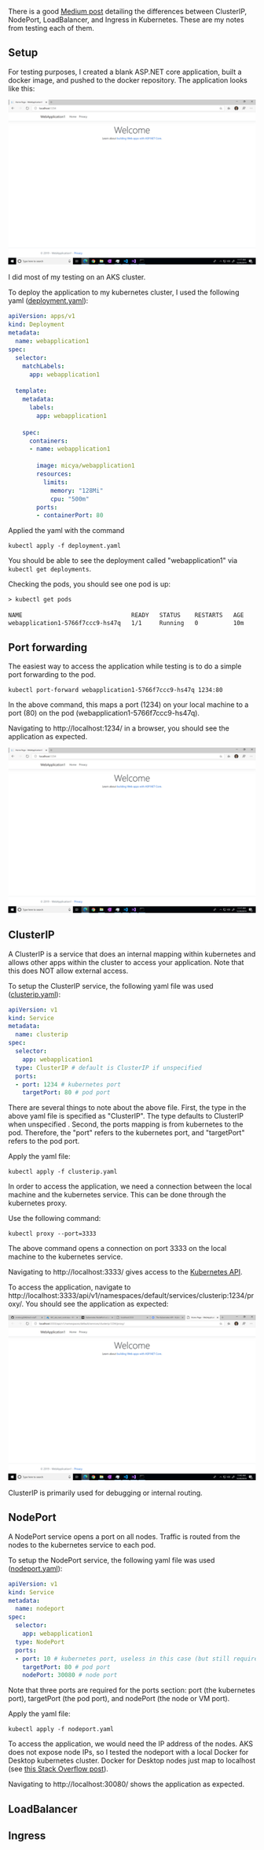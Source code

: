 There is a good [Medium post](https://medium.com/google-cloud/kubernetes-nodeport-vs-loadbalancer-vs-ingress-when-should-i-use-what-922f010849e0) detailing the differences between ClusterIP, NodePort, LoadBalancer, and Ingress in Kubernetes. These are my notes from testing each of them.

## Setup

For testing purposes, I created a blank ASP.NET core application, built a docker image, and pushed to the docker repository. The application looks like this:

![ASP.NET core default application](img/app.png)

I did most of my testing on an AKS cluster.

To deploy the application to my kubernetes cluster, I used the following yaml ([deployment.yaml](deployment.yaml)):

``` yaml
apiVersion: apps/v1
kind: Deployment
metadata:
  name: webapplication1
spec:
  selector:
    matchLabels:
      app: webapplication1
  
  template:
    metadata:
      labels:
        app: webapplication1
    
    spec:
      containers:
      - name: webapplication1
  
        image: micya/webapplication1
        resources:
          limits:
            memory: "128Mi"
            cpu: "500m"
        ports:
        - containerPort: 80
```

Applied the yaml with the command

```
kubectl apply -f deployment.yaml
```

You should be able to see the deployment called "webapplication1" via `kubectl get deployments`.

Checking the pods, you should see one pod is up:

```
> kubectl get pods

NAME                               READY   STATUS    RESTARTS   AGE
webapplication1-5766f7ccc9-hs47q   1/1     Running   0          10m
```

## Port forwarding

The easiest way to access the application while testing is to do a simple port forwarding to the pod.

```
kubectl port-forward webapplication1-5766f7ccc9-hs47q 1234:80
```

In the above command, this maps a port (1234) on your local machine to a port (80) on the pod (webapplication1-5766f7ccc9-hs47q).

Navigating to http://localhost:1234/ in a browser, you should see the application as expected.

![ASP.NET core default application](img/app.png)

## ClusterIP

A ClusterIP is a service that does an internal mapping within kubernetes and allows other apps within the cluster to access your application. Note that this does NOT allow external access.

To setup the ClusterIP service, the following yaml file was used ([clusterip.yaml](clusterip.yaml)):

``` yaml
apiVersion: v1
kind: Service
metadata:
  name: clusterip
spec:
  selector:
    app: webapplication1
  type: ClusterIP # default is ClusterIP if unspecified
  ports:
  - port: 1234 # kubernetes port
    targetPort: 80 # pod port
```

There are several things to note about the above file. First, the type in the above yaml file is specified as "ClusterIP". The type defaults to ClusterIP when unspecified . Second, the ports mapping is from kubernetes to the pod. Therefore, the "port" refers to the kubernetes port, and "targetPort" refers to the pod port.

Apply the yaml file:

```
kubectl apply -f clusterip.yaml
```

In order to access the application, we need a connection between the local machine and the kubernetes service. This can be done through the kubernetes proxy.

Use the following command:

```
kubectl proxy --port=3333
```

The above command opens a connection on port 3333 on the local machine to the kubernetes service.

Navigating to http://localhost:3333/ gives access to the [Kubernetes API](https://kubernetes.io/docs/concepts/overview/kubernetes-api/).

To access the application, navigate to http://localhost:3333/api/v1/namespaces/default/services/clusterip:1234/proxy/. You should see the application as expected:

![ASP.NET core default application via proxy](img/proxy.png)

ClusterIP is primarily used for debugging or internal routing.

## NodePort

A NodePort service opens a port on all nodes. Traffic is routed from the nodes to the kubernetes service to each pod.

To setup the NodePort service, the following yaml file was used ([nodeport.yaml](nodeport.yaml)):

``` yaml
apiVersion: v1
kind: Service
metadata:
  name: nodeport
spec:
  selector:
    app: webapplication1
  type: NodePort
  ports:
  - port: 10 # kubernetes port, useless in this case (but still required)
    targetPort: 80 # pod port
    nodePort: 30080 # node port
```

Note that three ports are required for the ports section: port (the kubernetes port), targetPort (the pod port), and nodePort (the node or VM port).

Apply the yaml file:

```
kubectl apply -f nodeport.yaml
```

To access the application, we would need the IP address of the nodes. AKS does not expose node IPs, so I tested the nodeport with a local Docker for Desktop kubernetes cluster. Docker for Desktop nodes just map to localhost (see [this Stack Overflow post](https://stackoverflow.com/a/56558795/4342319)).

Navigating to http://localhost:30080/ shows the application as expected.

## LoadBalancer

## Ingress